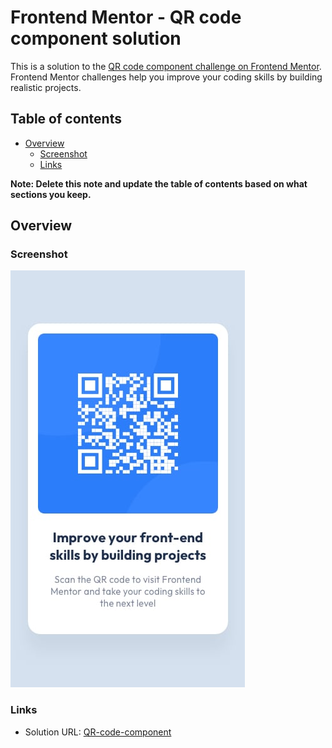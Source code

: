 # Frontend Mentor - QR code component solution

This is a solution to the [QR code component challenge on Frontend Mentor](https://www.frontendmentor.io/challenges/qr-code-component-iux_sIO_H). Frontend Mentor challenges help you improve your coding skills by building realistic projects. 

## Table of contents

- [Overview](#overview)
  - [Screenshot](#screenshot)
  - [Links](#links) 

**Note: Delete this note and update the table of contents based on what sections you keep.**

## Overview

### Screenshot

![](./screenshot.jpg) 

### Links

- Solution URL: [QR-code-component](https://matrix1984.github.io/QR-code-component/) 
 
 